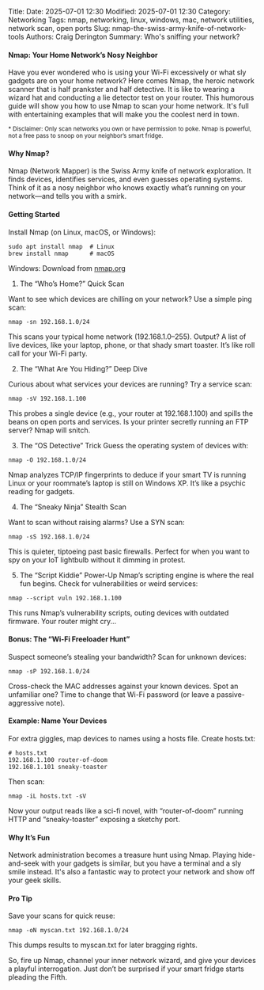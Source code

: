 Title: 
Date: 2025-07-01 12:30
Modified: 2025-07-01 12:30
Category: Networking
Tags: nmap, networking, linux, windows, mac, network utilities, network scan, open ports
Slug: nmap-the-swiss-army-knife-of-network-tools
Authors: Craig Derington
Summary: Who's sniffing your network?



#### Nmap: Your Home Network’s Nosy Neighbor

Have you ever wondered who is using your Wi-Fi excessively or what sly gadgets are on your home network? Here comes Nmap, the heroic network scanner that is half prankster and half detective. It is like to wearing a wizard hat and conducting a lie detector test on your router. This humorous guide will show you how to use Nmap to scan your home network. It's full with entertaining examples that will make you the coolest nerd in town.



<small>* Disclaimer: Only scan networks you own or have permission to poke. Nmap is powerful, not a free pass to snoop on your neighbor’s smart fridge.</small>


#### Why Nmap?
Nmap (Network Mapper) is the Swiss Army knife of network exploration. It finds devices, identifies services, and even guesses operating systems. Think of it as a nosy neighbor who knows exactly what’s running on your network—and tells you with a smirk.


#### Getting Started
Install Nmap (on Linux, macOS, or Windows):

```
sudo apt install nmap  # Linux
brew install nmap      # macOS
```
Windows: Download from [nmap.org](https://nmap.org/book/inst-windows.html)

1. The “Who’s Home?” Quick Scan

Want to see which devices are chilling on your network? Use a simple ping scan:

```
nmap -sn 192.168.1.0/24
```

This scans your typical home network (192.168.1.0–255). Output? A list of live devices, like your laptop, phone, or that shady smart toaster. It’s like roll call for your Wi-Fi party.

2. The “What Are You Hiding?” Deep Dive

Curious about what services your devices are running? Try a service scan:

```
nmap -sV 192.168.1.100
```

This probes a single device (e.g., your router at 192.168.1.100) and spills the beans on open ports and services. Is your printer secretly running an FTP server? Nmap will snitch.

3. The “OS Detective” Trick
Guess the operating system of devices with:

```
nmap -O 192.168.1.0/24
```

Nmap analyzes TCP/IP fingerprints to deduce if your smart TV is running Linux or your roommate’s laptop is still on Windows XP. It’s like a psychic reading for gadgets.


4. The “Sneaky Ninja” Stealth Scan

Want to scan without raising alarms? Use a SYN scan:

```
nmap -sS 192.168.1.0/24
```

This is quieter, tiptoeing past basic firewalls. Perfect for when you want to spy on your IoT lightbulb without it dimming in protest.


5. The “Script Kiddie” Power-Up
Nmap’s scripting engine is where the real fun begins. Check for vulnerabilities or weird services:

```
nmap --script vuln 192.168.1.100
```

This runs Nmap’s vulnerability scripts, outing devices with outdated firmware. Your router might cry...


#### Bonus: The “Wi-Fi Freeloader Hunt”

Suspect someone’s stealing your bandwidth? Scan for unknown devices:

```
nmap -sP 192.168.1.0/24
```

Cross-check the MAC addresses against your known devices. Spot an unfamiliar one? Time to change that Wi-Fi password (or leave a passive-aggressive note).

#### Example: Name Your Devices
For extra giggles, map devices to names using a hosts file. Create hosts.txt:

```
# hosts.txt
192.168.1.100 router-of-doom
192.168.1.101 sneaky-toaster
```

Then scan:

```
nmap -iL hosts.txt -sV
```

Now your output reads like a sci-fi novel, with “router-of-doom” running HTTP and “sneaky-toaster” exposing a sketchy port.

#### Why It’s Fun
Network administration becomes a treasure hunt using Nmap. Playing hide-and-seek with your gadgets is similar, but you have a terminal and a sly smile instead. It's also a fantastic way to protect your network and show off your geek skills.


#### Pro Tip
Save your scans for quick reuse:

```
nmap -oN myscan.txt 192.168.1.0/24
```

This dumps results to myscan.txt for later bragging rights.

So, fire up Nmap, channel your inner network wizard, and give your devices a playful interrogation. Just don’t be surprised if your smart fridge starts pleading the Fifth.